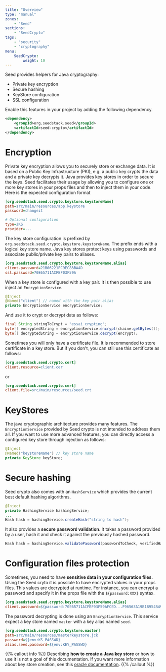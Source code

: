```yaml
---
title: "Overview"
type: "manual"
zones:
    - "Seed"
sections:
    - "SeedCrypto"
tags:
    - "security"
    - "cryptography"
menu:
    SeedCrypto:
        weight: 10
---
```


Seed provides helpers for Java cryptography:

 * Private key encryption
 * Secure hashing
 * KeyStore configuration
 * SSL configuration

Enable this features in your project by adding the following dependency.

```xml
<dependency>
    <groupId>org.seedstack.seed</groupId>
    <artifactId>seed-crypto</artifactId>
</dependency>
```

# Encryption

Private key encryption allows you to securely store or exchange data. It is based on a Public Key Infrastructure (PKI),
e.g. a public key crypts the data and a private key decrypts it. Java provides key stores in order to secure the keys.
Seed facilitates their usage by allowing you to configure one or more key stores in your props files and then
to inject them in your code. Here is the expected configuration format

```ini
[org.seedstack.seed.crypto.keystore.keystoreName]
path=src/main/resources/app.keystore
password=changeit

# Optional configuration
type=JKS
provider=...
```

The key store configuration is prefixed by `org.seedstack.seed.crypto.keystore.keystoreName`. The prefix ends with a
logical key store name. Java key stores protect keys using passwords and associate public/private key pairs to aliases.

```ini
[org.seedstack.seed.crypto.keystore.keystoreName.alias]
client.password=21B06221FC9EC83BAAD
ssl.password=70E65711ACFEF03F59A
```

When a key store is configured with a key pair. It is then possible to use inject an `EncryptionService`.

```java
@Inject
@Named("client") // named with the key pair alias
private EncryptionService encryptionService;
```

And use it to crypt or decrypt data as follows:

```java
final String stringToCrypt = "essai crypting";
byte[] encryptedString = encryptionService.encrypt(chaine.getBytes());
byte[] decryptedString = encryptionService.decrypt(encrypt);
```

Sometimes you will only have a certificate file. It is recommended to store certificate in a key store. But if you don't,
you can still use this certificate as follows:

```ini
[org.seedstack.seed.crypto.cert]
client.resource=client.cer
```

or

```ini
[org.seedstack.seed.crypto.cert]
client.file=src/main/resources/seed.crt
```

# KeyStores

The java cryptographic architecture provides many features. The `EncryptionService` provided by Seed crypto is not
intended to address them all. If you want to use more advanced features, you can directly access a configured key store
through injection as follows:

```java
@Inject
@Named("keystoreName") // key store name
private KeyStore keyStore;
```

# Secure hashing

Seed crypto also comes with an `HashService` which provides the current best default hashing algorithms.

```java
@Inject
private HashingService hashingService;
...
Hash hash = hashingService.createHash("string to hash");
```

It also provides a **secure password validation**. It takes a password provided by a user, hash it and check
it against the previously hashed password.

```java
Hash hash = hashingService.validatePassword(passwordToCheck, verifiedHash);
```

# Configuration files protection

Sometimes, you need to have **sensitive data in your configuration files**. Using the Seed cryto it is possible to have
encrypted values in your props files. This values are decrypted at runtime. For instance, you can encrypt a password
and specify it in the props file with the `${password:XXX}` syntax.

```ini
[org.seedstack.seed.crypto.keystore.keystoreName.alias]
client.password=${password:70E65711ACFEF03F59AFCED...F96563A19B18954B49DD59}
```

The password decrypting is done using an `EncryptionService`. This service expect a key store named `master` with a
key alias named `seed`.

```ini
[org.seedstack.seed.crypto.keystore.master]
path=src/main/resources/masterkeystore.jck
password=${env:KS_PASSWD}
alias.seed.password=${env:KEY_PASSWD}
```

{{% callout info %}}
Describing **how to create a Java key store** or how to use it is not a goal of this documentation.
If you want more information about key store creation, see this [oracle documentation](https://docs.oracle.com/cd/E19509-01/820-3503/ggfen/index.html).
{{% /callout %}}